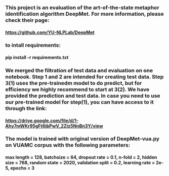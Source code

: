 ### This project is an evaluation of the art-of-the-state metaphor identification algorithm DeepMet. For more information, please check their page:
####     https://github.com/YU-NLPLab/DeepMet
### to intall requirements:
####     pip install -r requirements.txt
### We merged the filtration of test data and evaluation on one notebook. Step 1 and 2 are intended for creating test data. Step 3(1) uses the pre-trainedm model to do predict, but for efficiency we highly recommend to start at 3(2). We have provided the prediction and test data. In case you need to use our pre-trained model for step(1), you can have access to it through the link:
####     https://drive.google.com/file/d/1-Ahy7mWKr95gFt6jbPwV_2Ziz5NnBn3Y/view
### The model is trained with original version of DeepMet-vua.py on VUAMC corpus with the following parameters:
#### max length = 128, batchsize = 64, dropout rate = 0.1, n-fold = 2, hidden size = 768, random state = 2020, validation split = 0.2, learning rate = 2e-5, epochs = 3
